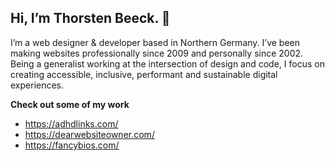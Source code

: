 ## Hi, I’m Thorsten Beeck. 👋

I’m a web designer & developer based in Northern Germany. I’ve been making websites professionally since 2009 and personally since 2002. Being a generalist working at the intersection of design and code, I focus on creating accessible, inclusive, performant and sustainable digital experiences.

**Check out some of my work**

- https://adhdlinks.com/
- https://dearwebsiteowner.com/
- https://fancybios.com/
